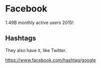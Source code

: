 # Facebook

1.49B monthly active users 2015!

## Hashtags

They also have it, like Twitter.

https://www.facebook.com/hashtag/google
